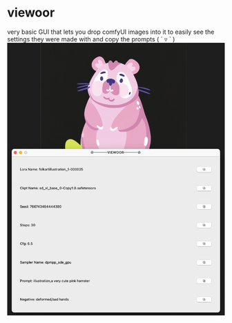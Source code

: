 # viewoor
very basic GUI that lets you drop comfyUI images into it to easily see the settings they were made with and copy the prompts ( ´ ▿ ` )
[<img src="https://github.com/proximasan/viewoor/blob/main/screenshot.png">](https://raw.githubusercontent.com/proximasan/viewoor/main/screenshot.png)
